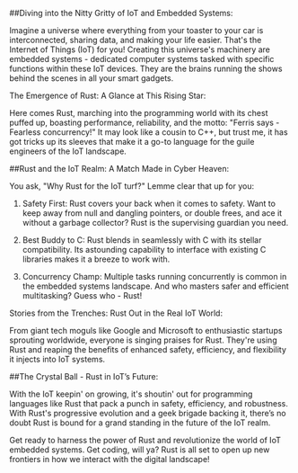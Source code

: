 ##Diving into the Nitty Gritty of IoT and Embedded Systems:

Imagine a universe where everything from your toaster to your car is interconnected, sharing data, and making your life easier. That's the Internet of Things (IoT) for you! Creating this universe's machinery are embedded systems - dedicated computer systems tasked with specific functions within these IoT devices. They are the brains running the shows behind the scenes in all your smart gadgets.

The Emergence of Rust: A Glance at This Rising Star:

Here comes Rust, marching into the programming world with its chest puffed up, boasting performance, reliability, and the motto: "Ferris says - Fearless concurrency!" It may look like a cousin to C++, but trust me, it has got tricks up its sleeves that make it a go-to language for the guile engineers of the IoT landscape.

##Rust and the IoT Realm: A Match Made in Cyber Heaven:

You ask, "Why Rust for the IoT turf?" Lemme clear that up for you: 

1. Safety First: Rust covers your back when it comes to safety. Want to keep away from null and dangling pointers, or double frees, and ace it without a garbage collector? Rust is the supervising guardian you need.

2. Best Buddy to C: Rust blends in seamlessly with C with its stellar compatibility. Its astounding capability to interface with existing C libraries makes it a breeze to work with. 

3. Concurrency Champ: Multiple tasks running concurrently is common in the embedded systems landscape. And who masters safer and efficient multitasking? Guess who - Rust!

Stories from the Trenches: Rust Out in the Real IoT World:

From giant tech moguls like Google and Microsoft to enthusiastic startups sprouting worldwide, everyone is singing praises for Rust. They're using Rust and reaping the benefits of enhanced safety, efficiency, and flexibility it injects into IoT systems. 

##The Crystal Ball - Rust in IoT’s Future:

With the IoT keepin' on growing, it's shoutin' out for programming languages like Rust that pack a punch in safety, efficiency, and robustness. With Rust's progressive evolution and a geek brigade backing it, there’s no doubt Rust is bound for a grand standing in the future of the IoT realm. 

Get ready to harness the power of Rust and revolutionize the world of IoT embedded systems. Get coding, will ya? Rust is all set to open up new frontiers in how we interact with the digital landscape!
